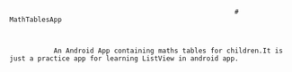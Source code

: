                                                             # MathTablesApp  
         
         
         
               An Android App containing maths tables for children.It is just a practice app for learning ListView in android app.
